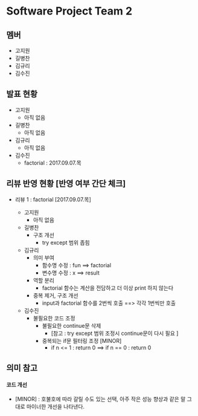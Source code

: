 Software Project Team 2
==========================

멤버
---------
* 고지원
* 길병찬
* 김규리
* 김수진



발표 현황
-----------
* 고지원
	* 아직 없음
* 길병찬
	* 아직 없음
* 김규리
	* 아직 없음
* 김수진
	* factorial  :  2017.09.07.목



리뷰 반영 현황 [반영 여부 간단 체크]
-----------------------------------
* 리뷰 1  :  factorial [2017.09.07.목]

	* 고지원 
		* 아직 없음
	* 길병찬
		* 구조 개선
			* try except 범위 좁힘
	* 김규리
		* 의미 부여
			* 함수명 수정 : fun ==> factorial
			* 변수명 수정 : x ==> result
		* 역할 분리
			* factorial 함수는 계산을 전담하고 더 이상 print 하지 않는다
		* 중복 제거, 구조 개선
			* input과 factorial 함수를 2번씩 호출  ==>  각각 1번씩만 호출 
	* 김수진
		* 불필요한 코드 조정
			* 불필요한 continue문 삭제 
				* [참고 : try except 범위 조정시 continue문이 다시 필요 ]
			* 중복되는 if문 필터링 조정 [MINOR] 
				* if n <= 1 : return 0  ==>  if n == 0 : return 0



의미 참고
-----------

#### 코드 개선
* [MINOR]  :  호불호에 따라 갈릴 수도 있는 선택, 아주 작은 성능 향상과 같은 말 그대로 마이너한 개선을 나타낸다. 
 

